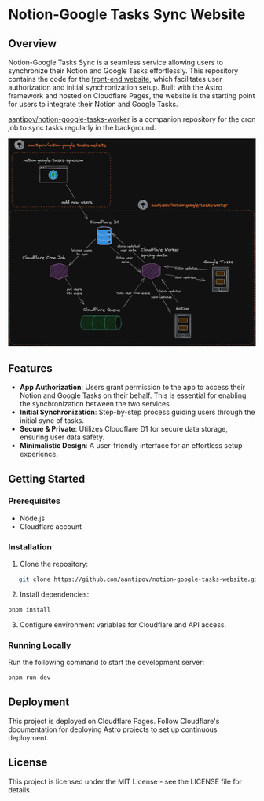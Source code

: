 # Notion-Google Tasks Sync Website

## Overview

Notion-Google Tasks Sync is a seamless service allowing users to synchronize their Notion and Google Tasks effortlessly. This repository contains the code for the [front-end website](https://notion-google-tasks-sync.com), which facilitates user authorization and initial synchronization setup. Built with the Astro framework and hosted on Cloudflare Pages, the website is the starting point for users to integrate their Notion and Google Tasks.

[aantipov/notion-google-tasks-worker](https://github.com/aantipov/notion-google-tasks-worker) is a companion repository for the cron job to sync tasks regularly in the background.

![Website + Worker diagram](./diagram.png)

## Features

- **App Authorization**: Users grant permission to the app to access their Notion and Google Tasks on their behalf. This is essential for enabling the synchronization between the two services.
- **Initial Synchronization**: Step-by-step process guiding users through the initial sync of tasks.
- **Secure & Private**: Utilizes Cloudflare D1 for secure data storage, ensuring user data safety.
- **Minimalistic Design**: A user-friendly interface for an effortless setup experience.

## Getting Started

### Prerequisites

- Node.js
- Cloudflare account

### Installation

1. Clone the repository:

```bash
   git clone https://github.com/aantipov/notion-google-tasks-website.git
```

2. Install dependencies:

```bash
pnpm install
```

3. Configure environment variables for Cloudflare and API access.

### Running Locally

Run the following command to start the development server:

```bash
pnpm run dev
```

## Deployment

This project is deployed on Cloudflare Pages. Follow Cloudflare's documentation for deploying Astro projects to set up continuous deployment.

## License

This project is licensed under the MIT License - see the LICENSE file for details.
